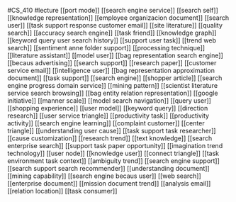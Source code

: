 #CS_410
#lecture
[[port mode]]
[[search engine service]]
[[search self]]
[[knowledge representation]]
[[employee organizacion document]]
[[search user]]
[[task support response customer email]]
[[site literature]]
[[quality search]]
[[accuracy search engine]]
[[task friend]]
[[knowledge graph]]
[[keyword query user search history]]
[[support user task]]
[[trend web search]]
[[sentiment anne folder support]]
[[processing technique]]
[[literature assistant]]
[[model user]]
[[bag representation search engine]]
[[becaus advertising]]
[[search support]]
[[research paper]]
[[customer service email]]
[[intelligence user]]
[[bag representation approximation document]]
[[task support]]
[[search engine]]
[[shopper article]]
[[search engine progress domain service]]
[[mining pattern]]
[[scientist literature service search browsing]]
[[bag entity relation representation]]
[[google initiative]]
[[manner scale]]
[[model search navigation]]
[[query user]]
[[shopping experience]]
[[user model]]
[[keyword query]]
[[direction research]]
[[user service triangle]]
[[productivity task]]
[[productivity activity]]
[[search engine learning]]
[[complaint customer]]
[[center triangle]]
[[understanding user cause]]
[[task support task researcher]]
[[cause customization]]
[[research trend]]
[[text knowledge]]
[[search enterprise search]]
[[support task paper opportunity]]
[[imagination trend technology]]
[[user node]]
[[knowledge user]]
[[connect triangle]]
[[task environment task context]]
[[ambiguity trend]]
[[search engine support]]
[[search support search recommender]]
[[understanding document]]
[[mining capability]]
[[search engine becaus user]]
[[web search]]
[[enterprise document]]
[[mission document trend]]
[[analysis email]]
[[relation location]]
[[task consumer]]

